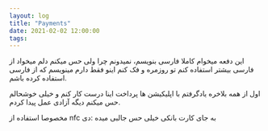 ```yaml
---
layout: log
title: "Payments"
date: 2021-02-02 12:00:00
tags:
---
```


این دفعه میخوام کاملا فارسی بنویسم، نمیدونم چرا ولی حس میکنم دلم میخواد از فارسی بیشتر استفاده کنم تو روزمره و فک کنم اینو فقط دارم مینویسم که از فارسی استفاده کرده باشم.

اول از همه بلاخره یادگرفتم با اپلیکیشن ها پرداخت اینا درست کار کنم و خیلی خوشحالم حس میکنم دیگه آزادی عمل پیدا کردم.

مخصوصا استفاده از nfc به جای کارت بانکی خیلی حس جالبی میده :دی
